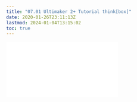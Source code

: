 ```yaml
---
title: "07.01 Ultimaker 2+ Tutorial think[box]"
date: 2020-01-26T23:11:13Z
lastmod: 2024-01-04T13:15:02
toc: true
---
```


![Link to included file content](../../../../digital-fabrication/3d-printing/ultimaker-2-tutorial-thinkbox.md)
